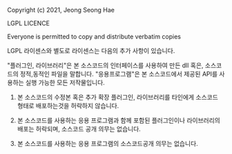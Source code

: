 

   Copyright (c) 2021, Jeong Seong Hae        
   
   LGPL LICENCE
   
    
   Everyone is permitted to copy and distribute verbatim copies 
  
   LGPL 라이센스와 별도로 라이센스는 다음의 추가 사항이 있습니다.
  
  "플러그인, 라이브러리"은 본 소스코드의 인터페이스를 사용하여 만든 dll 혹은, 소스코드의 정적,동적인 파일을 말합니다. 
  "응용프로그램"은 본 소스코드에서 제공된 API를 사용하는 실행 가능한 모든 저작물입니다.
  
  
   1. 본 소스코드의 수정본 혹은 추가 확장 플러그인, 라이브러리를 타인에게 소스코드 형태로 배포하는것을 허락하지 않습니다.  
  
   2. 본 소스코드를 사용하는 응용 프로그램과 함께 포함된 플러그인이나 라이브러리의 배포는 허락되며, 소스코드 공개 의무는 없습니다.
 
   3. 본 소스코드를 사용하는 응용 프로그램의 소스코드공개 의무는 없습니다.
  
